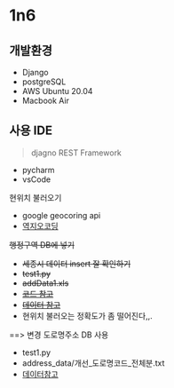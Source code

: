 # 1n6

## 개발환경
- Django
- postgreSQL
- AWS Ubuntu 20.04
- Macbook Air

## 사용 IDE
> djagno REST Framework
- pycharm
- vsCode


현위치 불러오기
- google geocoring api
- [역지오코딩](https://developers.google.com/maps/documentation/geocoding/overview#ReverseGeocoding)


~~행정구역 DB에 넣기~~
- ~~세종시 데이터 insert 잘 확인하기~~
- ~~test1.py~~
- ~~addData1.xls~~
- ~~[코드 참고](https://woonizzooni.tistory.com/entry/Python-%EB%8C%80%ED%95%9C%EB%AF%BC%EA%B5%AD-%ED%96%89%EC%A0%95%EB%8F%99-%EB%8D%B0%EC%9D%B4%ED%84%B0-MySQL-DB-%ED%85%8C%EC%9D%B4%EB%B8%94-%EC%83%9D%EC%84%B1-%EC%98%88%EC%8B%9C)~~
- ~~[데이터 참고](http://kssc.kostat.go.kr/ksscNew_web/kssc/common/CommonBoardList.do?gubun=1&strCategoryNameCode=019&strBbsId=kascrr&categoryMenu=014)~~
- 현위치 불러오는 정확도가 좀 떨어진다,,.

 ==> 변경
 도로명주소 DB 사용
 - test1.py 
 - address_data/개선_도로명코드_전체분.txt
 - [데이터참고](https://www.juso.go.kr/addrlink/addressBuildDevNew.do?menu=match)
